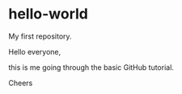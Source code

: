 # hello-world
My first repository.

Hello everyone,

this is me going through the basic GitHub tutorial.

Cheers
